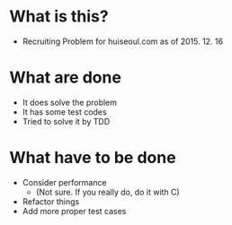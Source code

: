 # What is this?
- Recruiting Problem for huiseoul.com as of 2015. 12. 16

# What are done
- It does solve the problem
- It has some test codes
- Tried to solve it by TDD

# What have to be done
- Consider performance
  - (Not sure. If you really do, do it with C)
- Refactor things
- Add more proper test cases
